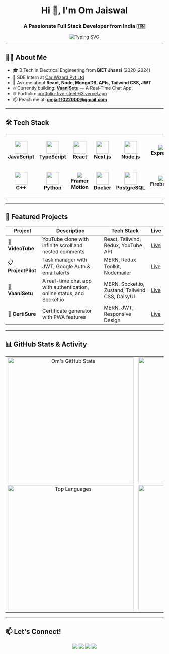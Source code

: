 <h1 align="center">Hi 👋, I'm Om Jaiswal</h1>
<h3 align="center">A Passionate Full Stack Developer from India 🇮🇳</h3>

<p align="center">
  <img src="https://readme-typing-svg.demolab.com?font=Fira+Code&duration=3000&pause=1000&center=true&width=435&lines=Full+Stack+MERN+Developer;React+%7C+Node+%7C+MongoDB+%7C+JWT;DSA+Lover+on+Leetcode;Always+learning+new+things" alt="Typing SVG" />
</p>

---

## 🧑‍💻 About Me

- 🎓 B.Tech in Electrical Engineering from **BIET Jhansi** (2020–2024)  
- 💼 SDE Intern at [Car Wizard Pvt Ltd](https://www.vahanhelp.in/)  
- 💬 Ask me about **React, Node, MongoDB, APIs, Tailwind CSS, JWT**  
- 🔥 Currently building: **[VaaniSetu](https://github.com/omjaiswal45)** — A Real-Time Chat App  
- 🌐 Portfolio: [portfolio-five-steel-63.vercel.app](https://portfolio-five-steel-63.vercel.app/)  
- 📫 Reach me at: **omjai11022000@gmail.com**

---

## 🛠️ Tech Stack

<table align="center">
  <tr>
    <td align="center" width="110" height="100">
      <img src="https://cdn.jsdelivr.net/gh/devicons/devicon/icons/javascript/javascript-original.svg" width="40"/><br/><b>JavaScript</b>
    </td>
    <td align="center" width="110" height="100">
      <img src="https://cdn.jsdelivr.net/gh/devicons/devicon/icons/typescript/typescript-original.svg" width="40"/><br/><b>TypeScript</b>
    </td>
    <td align="center" width="110" height="100">
      <img src="https://cdn.jsdelivr.net/gh/devicons/devicon/icons/react/react-original.svg" width="40"/><br/><b>React</b>
    </td>
    <td align="center" width="110" height="100">
      <img src="https://cdn.jsdelivr.net/gh/devicons/devicon/icons/nextjs/nextjs-original.svg" width="40"/><br/><b>Next.js</b>
    </td>
    <td align="center" width="110" height="100">
      <img src="https://cdn.jsdelivr.net/gh/devicons/devicon/icons/nodejs/nodejs-original.svg" width="40"/><br/><b>Node.js</b>
    </td>
    <td align="center" width="110" height="100">
      <img src="https://img.shields.io/badge/Express.js-grey?style=flat-square&logo=express&logoColor=white" /><br/><b>Express</b>
    </td>
    <td align="center" width="110" height="100">
      <img src="https://cdn.jsdelivr.net/gh/devicons/devicon/icons/mongodb/mongodb-original.svg" width="40"/><br/><b>MongoDB</b>
    </td>
    <td align="center" width="110" height="100">
      <img src="https://img.shields.io/badge/Tailwind_CSS-38B2AC?style=flat-square&logo=tailwind-css&logoColor=white" /><br/><b>Tailwind</b>
    </td>
  </tr>
  <tr>
    <td align="center" width="110" height="100">
      <img src="https://cdn.jsdelivr.net/gh/devicons/devicon/icons/cplusplus/cplusplus-original.svg" width="40"/><br/><b>C++</b>
    </td>
    <td align="center" width="110" height="100">
      <img src="https://cdn.jsdelivr.net/gh/devicons/devicon/icons/python/python-original.svg" width="40"/><br/><b>Python</b>
    </td>
    <td align="center" width="110" height="100">
      <img src="https://img.shields.io/badge/Framer_Motion-EF5CFF?style=flat-square&logo=framer&logoColor=white" /><br/><b>Framer Motion</b>
    </td>
    <td align="center" width="110" height="100">
      <img src="https://cdn.jsdelivr.net/gh/devicons/devicon/icons/docker/docker-original.svg" width="40"/><br/><b>Docker</b>
    </td>
    <td align="center" width="110" height="100">
      <img src="https://cdn.jsdelivr.net/gh/devicons/devicon/icons/postgresql/postgresql-original.svg" width="40"/><br/><b>PostgreSQL</b>
    </td>
    <td align="center" width="110" height="100">
      <img src="https://img.shields.io/badge/Firebase-ffca28?style=flat-square&logo=firebase&logoColor=black" /><br/><b>Firebase</b>
    </td>
    <td align="center" width="110" height="100">
      <img src="https://cdn.jsdelivr.net/gh/devicons/devicon/icons/github/github-original.svg" width="40"/><br/><b>GitHub</b>
    </td>
    <td align="center" width="110" height="100">
      <img src="https://img.shields.io/badge/Postman-orange?style=flat-square&logo=postman&logoColor=white" /><br/><b>Postman</b>
    </td>
  </tr>
</table>

---

## 🌟 Featured Projects

| Project | Description | Tech Stack | Live |
|--------|-------------|------------|------|
| 🎥 **VideoTube** | YouTube clone with infinite scroll and nested comments | React, Tailwind, Redux, YouTube API | [Live](https://video-tube-orpin.vercel.app/) |
| 📋 **ProjectPilot** | Task manager with JWT, Google Auth & email alerts | MERN, Redux Toolkit, Nodemailer | [Live](https://project-pilot-om-jaiswals-projects-56697ee4.vercel.app/) |
| 💬 **VaaniSetu** | A real-time chat app with authentication, online status, and Socket.io | MERN, Socket.io, Zustand, Tailwind CSS, DaisyUI | [Live](https://chat-app-qjn5.onrender.com/login) |
| 📄 **CertiSure** | Certificate generator with PWA features | MERN, JWT, Responsive Design | [Live](https://certisure.vercel.app/) |

---

## 📊 GitHub Stats & Activity

<table align="center">
  <tr>
    <td align="center">
      <img src="https://github-readme-stats.vercel.app/api?username=omjaiswal45&show_icons=true&theme=radical" width="400" alt="Om's GitHub Stats" />
    </td>
    <td align="center">
      <img src="https://streak-stats.demolab.com?user=omjaiswal45&theme=radical&hide_border=true" width="400" alt="GitHub Streak" />
    </td>
  </tr>
  <tr>
    <td align="center">
      <img src="https://github-readme-stats.vercel.app/api/top-langs/?username=omjaiswal45&layout=compact&theme=radical" width="400" alt="Top Languages" />
    </td>
    <td align="center">
      <img src="https://github-readme-activity-graph.vercel.app/graph?username=omjaiswal45&theme=tokyo-night" width="400" alt="GitHub Activity Graph" />
    </td>
  </tr>
</table>

---


## 📫 Let's Connect!

<p align="center">
  <a href="https://www.linkedin.com/in/omjaiswal45/"><img src="https://img.shields.io/badge/-LinkedIn-blue?style=flat-square&logo=linkedin"/></a>
  <a href="https://github.com/omjaiswal45"><img src="https://img.shields.io/badge/-GitHub-black?style=flat-square&logo=github"/></a>
  <a href="https://leetcode.com/u/jaiswal45/"><img src="https://img.shields.io/badge/-LeetCode-orange?style=flat-square&logo=leetcode"/></a>
  <a href="mailto:omjai11022000@gmail.com"><img src="https://img.shields.io/badge/-Gmail-red?style=flat-square&logo=gmail"/></a>
</p>
